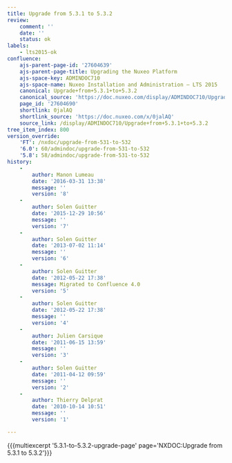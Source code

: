 ```yaml
---
title: Upgrade from 5.3.1 to 5.3.2
review:
    comment: ''
    date: ''
    status: ok
labels:
    - lts2015-ok
confluence:
    ajs-parent-page-id: '27604639'
    ajs-parent-page-title: Upgrading the Nuxeo Platform
    ajs-space-key: ADMINDOC710
    ajs-space-name: Nuxeo Installation and Administration — LTS 2015
    canonical: Upgrade+from+5.3.1+to+5.3.2
    canonical_source: 'https://doc.nuxeo.com/display/ADMINDOC710/Upgrade+from+5.3.1+to+5.3.2'
    page_id: '27604690'
    shortlink: 0jalAQ
    shortlink_source: 'https://doc.nuxeo.com/x/0jalAQ'
    source_link: /display/ADMINDOC710/Upgrade+from+5.3.1+to+5.3.2
tree_item_index: 800
version_override:
    'FT': /nxdoc/upgrade-from-531-to-532
    '6.0': 60/admindoc/upgrade-from-531-to-532
    '5.8': 58/admindoc/upgrade-from-531-to-532
history:
    -
        author: Manon Lumeau
        date: '2016-03-31 13:38'
        message: ''
        version: '8'
    -
        author: Solen Guitter
        date: '2015-12-29 10:56'
        message: ''
        version: '7'
    -
        author: Solen Guitter
        date: '2013-07-02 11:14'
        message: ''
        version: '6'
    -
        author: Solen Guitter
        date: '2012-05-22 17:38'
        message: Migrated to Confluence 4.0
        version: '5'
    -
        author: Solen Guitter
        date: '2012-05-22 17:38'
        message: ''
        version: '4'
    -
        author: Julien Carsique
        date: '2011-06-15 13:59'
        message: ''
        version: '3'
    -
        author: Solen Guitter
        date: '2011-04-12 09:59'
        message: ''
        version: '2'
    -
        author: Thierry Delprat
        date: '2010-10-14 10:51'
        message: ''
        version: '1'

---
```

{{{multiexcerpt '5.3.1-to-5.3.2-upgrade-page' page='NXDOC:Upgrade from 5.3.1 to 5.3.2'}}}

&nbsp;
